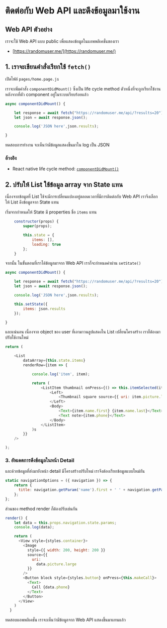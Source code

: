 
# ติดต่อกับ Web API และดึงข้อมูลมาใช้งาน


## Web API ตัวอย่าง

เราจะใช้ Web API แบบ public เพื่อแสดงข้อมูลในแอพพลิเคชั่นของเรา

- [https://randomuser.me/](https://randomuser.me/)

## 1. เราจะเขียนคำสั่งเรียกใช้ `fetch()`

เปิดไฟล์ `pages/home.page.js`

เราจะเพิ่มคำสั่ง `componentDidMount()` ซึ่งเป็น life cycle method ตัวหนึ่งที่จะถูกเรียกใข้งาน หลังจากที่ตัว component อยู่ในระบบเรียบร้อยแล้ว 

```js
async componentDidMount() {

    let response = await fetch("https://randomuser.me/api/?results=20");
    let json = await response.json();

    console.log('JSON here',json.results);

}
```
ทดสอบการทำงาน จะเห็นว่ามีข้อมูลแสดงขึ้นมาใน log เป็น JSON 

### อ้างอิง

- React native life cycle method: [`componentDidMount()`](https://reactjs.org/docs/react-component.html#componentdidmount)


## 2. ปรับให้ List ใช้ข้อมูล array จาก State แทน

เนื่องจากข้อมูลที่ List ใช้จะมีการเปลี่ยนแปลงอยู่ตลอดเวลาที่มีการติดต่อกับ Web API 
เราจึงเลือกให้ List ดึงข้อมูลจาก State แทน

เริ่มจากกำหนดให้ State มี properties ชื่อ `items` แทน 

```js
    constructor(props) {
        super(props);

        this.state = {
            items: [],
            loading: true
        };
    }
```

จากนั้น ในขั้นตอนที่เราได้ข้อมูลมาจาก Web API เราก็จะกำหนดค่าผ่าน `setState()`

```js
async componentDidMount() {

    let response = await fetch("https://randomuser.me/api/?results=20");
    let json = await response.json();

    console.log('JSON here',json.results);

    this.setState({
        items: json.results
    });

}
```

และแน่นอน เนื่องจาก object ของ user ที่เอามาวนลูปแสดงใน List เปลี่ยนโครงสร้าง เราก็ต้องมาปรับใช้งานใหม่

```js
return (

    <List
        dataArray={this.state.items}
        renderRow={item => {

            console.log('item', item);

            return (
                <ListItem thumbnail onPress={() => this.itemSelected(item)}>
                    <Left>
                        <Thumbnail square source={{ uri: item.picture.large }} />
                    </Left>
                    <Body>
                        <Text>{item.name.first} {item.name.last}</Text>
                        <Text note>{item.phone}</Text>
                    </Body>
                </ListItem>
            )s
        }}
    />

);
```

### 3. อัพเดตการดึงข้อมูลในหน้า Detail 

และด้วยข้อมูลที่ส่งมายังหน้า detail มีโครงสร้างปรับใหม่ เราจึงต้องเรียกข้อมูลแบบใหม่กัน 

```js
static navigationOptions = ({ navigation }) => {
    return {
      title: navigation.getParam('name').first + ' ' + navigation.getParam('name').last,
    };
};
```

ส่วนของ method render ก็ต้องปรับเช่นกัน

```js
render() {
    let data = this.props.navigation.state.params;
    console.log(data);

    return (
      <View style={styles.container}>
        <Image
          style={{ width: 200, height: 200 }}
          source={{
            uri:
              data.picture.large
          }}
        />
        <Button block style={styles.button} onPress={this.makeCall}>
          <Text>
            Call {data.phone}
          </Text>
        </Button>
      </View>
    )
  }
```

ทดสอบแอพพลิเคชั่น เราจะเห็นว่ามีข้อมูลจาก Web API แสดงขึ้นมาแทนแล้ว